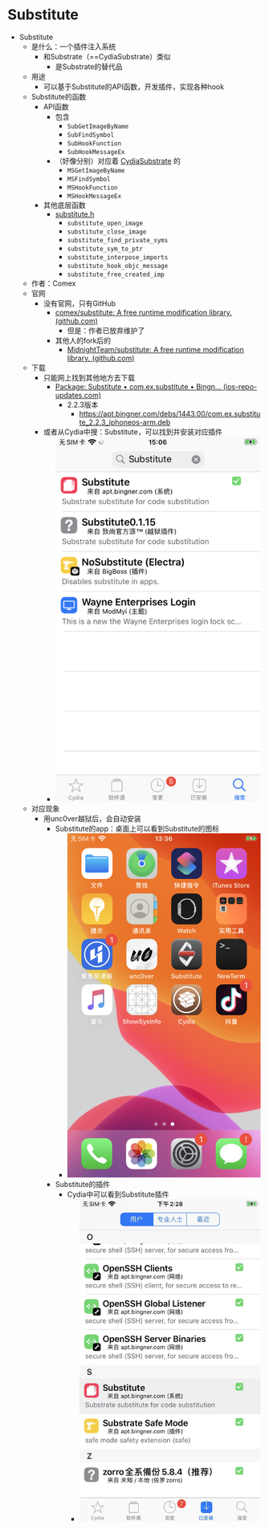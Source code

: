 # Substitute

* Substitute
  * 是什么：一个插件注入系统
    * 和Substrate（==CydiaSubstrate）类似
      * 是Substrate的替代品
  * 用途
    * 可以基于Substitute的API函数，开发插件，实现各种hook
  * Substitute的函数
    * API函数
      * 包含
        * `SubGetImageByName`
        * `SubFindSymbol`
        * `SubHookFunction`
        * `SubHookMessageEx`
      * （好像分别）对应着 [CydiaSubstrate](../../jb_tweak_basic/tweak_dev_method/cydiasubstrate.md) 的
        * `MSGetImageByName`
        * `MSFindSymbol`
        * `MSHookFunction`
        * `MSHookMessageEx`
    * 其他底层函数
      * [substitute.h](https://github.com/comex/substitute/blob/master/lib/substitute.h)
        * `substitute_open_image`
        * `substitute_close_image`
        * `substitute_find_private_syms`
        * `substitute_sym_to_ptr`
        * `substitute_interpose_imports`
        * `substitute_hook_objc_message`
        * `substitute_free_created_imp`
  * 作者：Comex
  * 官网
    * 没有官网，只有GitHub
      * [comex/substitute: A free runtime modification library. (github.com)](https://github.com/comex/substitute)
        * 但是：作者已放弃维护了
      * 其他人的fork后的
        * [MidnightTeam/substitute: A free runtime modification library. (github.com)](https://github.com/MidnightTeam/substitute)
  * 下载
    * 只能网上找到其他地方去下载
      * [Package: Substitute • com.ex.substitute • Bingn... (ios-repo-updates.com)](https://www.ios-repo-updates.com/repository/bingner-elucubratus/package/com.ex.substitute/)
        * 2.2.3版本
          * https://apt.bingner.com/debs/1443.00/com.ex.substitute_2.2.3_iphoneos-arm.deb
    * 或者从Cydia中搜：Substitute，可以找到并安装对应插件
      * ![cydia_plugin_substitute](../../assets/img/cydia_plugin_substitute.jpg)
  * 对应现象
    * 用unc0ver越狱后，会自动安装
      * Substitute的app：桌面上可以看到Substitute的图标
        * ![iphone_substitute_app_logo](../../assets/img/iphone_substitute_app_logo.jpg)
      * Substitute的插件
        * Cydia中可以看到Substitute插件
          * ![cydia_installed_substitute](../../assets/img/cydia_installed_substitute.png)
